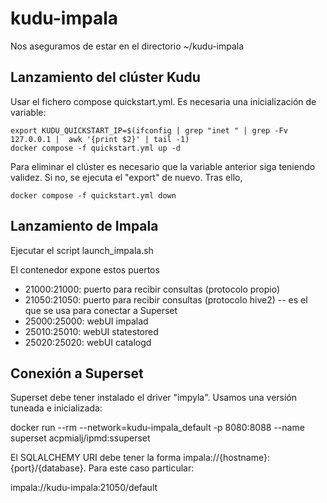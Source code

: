 # kudu-impala
Nos aseguramos de estar en el directorio ~/kudu-impala

## Lanzamiento del clúster Kudu
Usar el fichero compose quickstart.yml. Es necesaria una inicialización de variable:
```
export KUDU_QUICKSTART_IP=$(ifconfig | grep "inet " | grep -Fv 127.0.0.1 |  awk '{print $2}' | tail -1)
docker compose -f quickstart.yml up -d
```
Para eliminar el clúster es necesario que la variable anterior siga teniendo validez. Si no, se ejecuta el "export" de nuevo. Tras ello,
```
docker compose -f quickstart.yml down
```

## Lanzamiento de Impala
Ejecutar el script launch_impala.sh

El contenedor expone estos puertos

* 21000:21000: puerto para recibir consultas (protocolo propio)
* 21050:21050: puerto para recibir consultas (protocolo hive2) -- es el que se usa para conectar a Superset
* 25000:25000: webUI impalad
* 25010:25010: webUI statestored
* 25020:25020: webUI catalogd

## Conexión a Superset
Superset debe tener instalado el driver "impyla". Usamos una versión tuneada e inicializada:

docker run --rm --network=kudu-impala_default -p 8080:8088 --name superset acpmialj/ipmd:ssuperset

El SQLALCHEMY URI debe tener la forma impala://{hostname}:{port}/{database}. Para este caso particular:

impala://kudu-impala:21050/default

